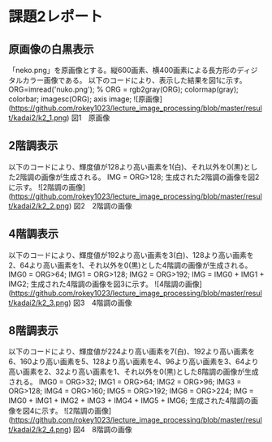 # 課題2レポート
## 原画像の白黒表示
「neko.png」を原画像とする。縦600画素、横400画素による長方形のディジタルカラー画像である。
以下のコードにより、表示した結果を図1に示す。
    ORG=imread('nuko.png'); % 
    ORG = rgb2gray(ORG); colormap(gray); colorbar; 
    imagesc(ORG); axis image; 
![原画像]
(https://github.com/rokey1023/lecture_image_processing/blob/master/result/kadai2/k2_1.png)
図1　原画像

## 2階調表示
以下のコードにより、輝度値が128より高い画素を1(白)、それ以外を0(黒)とした2階調の画像が生成される。
     IMG = ORG>128; 
生成された2階調の画像を図2に示す。
![2階調の画像]
(https://github.com/rokey1023/lecture_image_processing/blob/master/result/kadai2/k2_2.png)
図2　2階調の画像

## 4階調表示
以下のコードにより、輝度値が192より高い画素を3(白)、128より高い画素を2、64より高い画素を1、それ以外を0(黒)とした4階調の画像が生成される。
    IMG0 = ORG>64;
    IMG1 = ORG>128;
    IMG2 = ORG>192;
    IMG = IMG0 + IMG1 + IMG2;
生成された4階調の画像を図3に示す。
![4階調の画像]
(https://github.com/rokey1023/lecture_image_processing/blob/master/result/kadai2/k2_3.png)
図3　4階調の画像


## 8階調表示
以下のコードにより、輝度値が224より高い画素を7(白)、192より高い画素を6、160より高い画素を5、128より高い画素を4、96より高い画素を3、64より高い画素を2、32より高い画素を1、それ以外を0(黒)とした8階調の画像が生成される。
    IMG0 = ORG>32;
IMG1 = ORG>64;
IMG2 = ORG>96;
IMG3 = ORG>128;
IMG4 = ORG>160;
IMG5 = ORG>192;
IMG6 = ORG>224;
IMG = IMG0 + IMG1 + IMG2 + IMG3 + IMG4 + IMG5 + IMG6;
生成された4階調の画像を図4に示す。
![2階調の画像]
(https://github.com/rokey1023/lecture_image_processing/blob/master/result/kadai2/k2_4.png)
図4　8階調の画像
